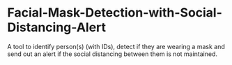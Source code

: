 # Facial-Mask-Detection-with-Social-Distancing-Alert

A tool to identify person(s) (with IDs), detect if they are wearing a mask and send out an alert if the social distancing between them is not maintained.
